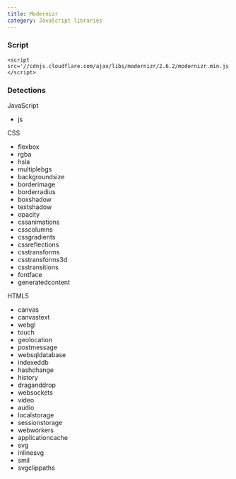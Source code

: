 ```yaml
---
title: Modernizr
category: JavaScript libraries
---
```


### Script

    <script src='//cdnjs.cloudflare.com/ajax/libs/modernizr/2.6.2/modernizr.min.js'></script>

### Detections

JavaScript

-   js

CSS

-   flexbox
-   rgba
-   hsla
-   multiplebgs
-   backgroundsize
-   borderimage
-   borderradius
-   boxshadow
-   textshadow
-   opacity
-   cssanimations
-   csscolumns
-   cssgradients
-   cssreflections
-   csstransforms
-   csstransforms3d
-   csstransitions
-   fontface
-   generatedcontent

HTML5

-   canvas
-   canvastext
-   webgl
-   touch
-   geolocation
-   postmessage
-   websqldatabase
-   indexeddb
-   hashchange
-   history
-   draganddrop
-   websockets
-   video
-   audio
-   localstorage
-   sessionstorage
-   webworkers
-   applicationcache
-   svg
-   inlinesvg
-   smil
-   svgclippaths
